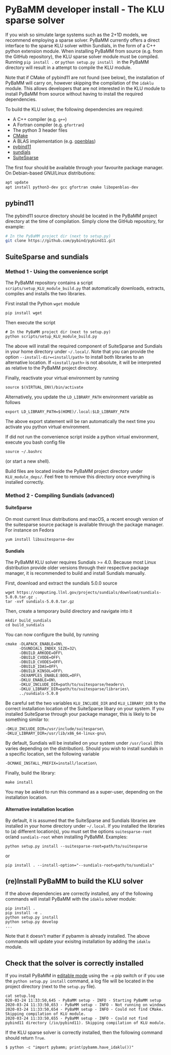 # PyBaMM developer install - The KLU sparse solver
If you wish so simulate large systems such as the 2+1D models, we recommend employing a
sparse solver.
PyBaMM currently offers a direct interface to the sparse KLU solver within Sundials, in the form of a C++
python extension module.
When installing PyBaMM from source (e.g. from the GitHub repository), the KLU sparse solver module must
be compiled.
Running `pip install .` or `python setup.py install ` in the PyBaMM directory will result in a attempt to compile the KLU module.

Note that if CMake of pybind11 are not found (see below), the installation of PyBaMM will carry on, however skipping
the compilation of the `idaklu` module. This allows developers that are not interested in the KLU module to install PyBaMM from source without having to install the required dependencies.

To build the KLU solver, the following dependencies are required:

- A C++ compiler (e.g. `g++`)
- A Fortran compiler (e.g. `gfortran`)
- The python 3 header files
- [CMake](https://cmake.org/)
- A BLAS implementation (e.g. [openblas](https://www.openblas.net/))
- [pybind11](https://github.com/pybind/pybind11)
- [sundials](https://computing.llnl.gov/projects/sundials)
- [SuiteSparse](http://faculty.cse.tamu.edu/davis/suitesparse.html)

The first four should be available through your favourite package manager.
On Debian-based GNU/Linux distributions:
```bash
apt update
apt install python3-dev gcc gfortran cmake libopenblas-dev
```

## pybind11
The pybind11 source directory should be located in the PyBaMM project directory at the time of
compilation.
Simply clone the GitHub repository, for example:
```bash
# In the PyBaMM project dir (next to setup.py)
git clone https://github.com/pybind/pybind11.git
```
## SuiteSparse and sundials
### Method 1 - Using the convenience script
The PyBaMM repository contains a script `scripts/setup_KLU_module_build.py` that automatically
downloads, extracts, compiles and installs the two libraries.

First install the Python `wget` module
```
pip install wget
```
Then execute the script
```
# In the PyBaMM project dir (next to setup.py)
python scripts/setup_KLU_module_build.py
```
The above will install the required component of SuiteSparse and Sundials in your home directory under
`~/.local/`.
Note that you can provide the option  `--install-dir=<install/path>` to install both libraries to
an alternative location. If `<install/path>` is not absolute, it will be interpreted as relative to the PyBaMM project directory.

Finally, reactivate your virtual environment by running
```
source $(VIRTUAL_ENV)/bin/activate
```
Alternatively, you update the `LD_LIBRARY_PATH` environment variable as follows
```
export LD_LIBRARY_PATH=$(HOME)/.local:$LD_LIBRARY_PATH
```
The above export statement will be ran automatically the next time you activate you python virtual environment.

If did not run the convenience script inside a python virtual environment, execute you bash config file
```
source ~/.bashrc
```
(or start a new shell).

Build files are located inside the PyBaMM project directory under `KLU_module_deps/`.
Feel free to remove this directory once everything is installed correctly.

### Method 2 - Compiling Sundials (advanced)

#### SuiteSparse
On most current linux distributions and macOS, a recent enough version of
the suitesparse source package is available through the package manager.
For instance on Fedora
```
yum install libsuitesparse-dev
```

#### Sundials
The PyBaMM KLU solver requires Sundials >= 4.0. Because most Linux distribution provide older versions through
their respective package manager, it is recommended to build and install Sundials manually.

First, download and extract the sundials 5.0.0 source
```
wget https://computing.llnl.gov/projects/sundials/download/sundials-5.0.0.tar.gz .
tar -xvf sundials-5.0.0.tar.gz
```
Then, create a temporary build directory and navigate into it
```
mkdir build_sundials
cd build_sundials
```
You can now configure the build, by running
```
cmake -DLAPACK_ENABLE=ON\
      -DSUNDIALS_INDEX_SIZE=32\
      -DBUILD_ARKODE=OFF\
      -DBUILD_CVODE=OFF\
      -DBUILD_CVODES=OFF\
      -DBUILD_IDAS=OFF\
      -DBUILD_KINSOL=OFF\
      -DEXAMPLES_ENABLE:BOOL=OFF\
      -DKLU_ENABLE=ON\
      -DKLU_INCLUDE_DIR=path/to/suitesparse/headers\
      -DKLU_LIBRARY_DIR=path/to/suitesparse/libraries\
      ../sundials-5.0.0
```
Be careful set the two variables `KLU_INCLUDE_DIR` and `KLU_LIBRARY_DIR`
to the correct installation location of the SuiteSparse libary on your system.
If you installed SuiteSparse through your package manager, this is likely to be something similar to:
```
-DKLU_INCLUDE_DIR=/usr/include/suitesparse\
-DKLU_LIBRARY_DIR=/usr/lib/x86_64-linux-gnu\
```
By default, Sundials will be installed on your system under `/usr/local` (this varies depending on the
distribution).
Should you wish to install sundials in a specific location, set the following variable
```
-DCMAKE_INSTALL_PREFIX=install/location\
```
Finally, build the library:
```
make install
```
You may be asked to run this command as a super-user, depending on the installation location.

#### Alternative installation location
By default, it is assumed that the SuiteSparse and Sundials libraries are installed in your home directory
under `~/.local`.
If you installed the libraries to (a) different location(s), you must set the options
`suitesparse-root` or/and `sundials-root` when installing PyBaMM.
Examples:

```
python setup.py install --suitesparse-root=path/to/suitesparse
```
or
```
pip install . --install-option="--sundials-root=path/to/sundials"
```

## (re)Install PyBaMM to build the KLU solver
If the above dependencies are correctly installed, any of the following commands
will install PyBaMM with the `idaklu` solver module:
```
pip install .
pip install -e .
python setup.py install
python setup.py develop
...
```
Note that it doesn't matter if pybamm is already installed. The above commands will update your exisitng installation by adding the `idaklu` module.

## Check that the solver is correctly installed
If you install PyBaMM in [editable mode](https://pip.pypa.io/en/stable/reference/pip_install/#editable-installs) using the `-e` pip switch or if you use the `python setup.py install` command, a log file will be located in the project directory (next to the `setup.py` file).
```
cat setup.log
020-03-24 11:33:50,645 - PyBaMM setup - INFO - Starting PyBaMM setup
2020-03-24 11:33:50,653 - PyBaMM setup - INFO - Not running on windows
2020-03-24 11:33:50,654 - PyBaMM setup - INFO - Could not find CMake. Skipping compilation of KLU module.
2020-03-24 11:33:50,655 - PyBaMM setup - INFO - Could not find pybind11 directory (/io/pybind11). Skipping compilation of KLU module.
```

If the KLU sparse solver is correctly installed, then the following command
should return `True`.
```
$ python -c "import pybamm; print(pybamm.have_idaklu())"
```
